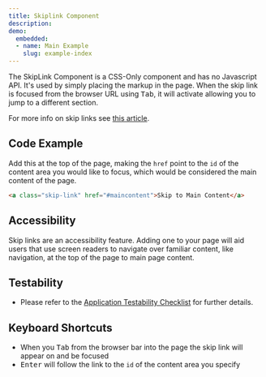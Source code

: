 ```yaml
---
title: Skiplink Component
description: 
demo:
  embedded:
  - name: Main Example
    slug: example-index
---
```


The SkipLink Component is a CSS-Only component and has no Javascript API. It's used by simply placing the markup in the page. When the skip link is focused from the browser URL using <kbd>Tab</kbd>, it will activate allowing you to jump to a different section.

For more info on skip links see [this article](https://webaim.org/techniques/skipnav/).

## Code Example

Add this at the top of the page, making the `href` point to the `id` of the content area you would like to focus, which would be considered the main content of the page.

```html
<a class="skip-link" href="#maincontent">Skip to Main Content</a>

```

## Accessibility

Skip links are an accessibility feature. Adding one to your page will aid users that use screen readers to navigate over familiar content, like navigation, at the top of the page to main page content.

## Testability

- Please refer to the [Application Testability Checklist](https://design.infor.com/resources/application-testability-checklist) for further details.

## Keyboard Shortcuts

- When you <kbd>Tab</kbd> from the browser bar into the page the skip link will appear on and be focused
- <kbd>Enter</kbd> will follow the link to the `id` of the content area you specify
